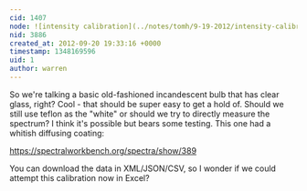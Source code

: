 ```yaml
---
cid: 1407
node: ![intensity calibration](../notes/tomh/9-19-2012/intensity-calibration)
nid: 3886
created_at: 2012-09-20 19:33:16 +0000
timestamp: 1348169596
uid: 1
author: warren
---
```


So we're talking a basic old-fashioned incandescent bulb that has clear glass, right? Cool - that should be super easy to get a hold of. Should we still use teflon as the "white" or should we try to directly measure the spectrum? I think it's possible but bears some testing. This one had a whitish diffusing coating: 

https://spectralworkbench.org/spectra/show/389

You can download the data in XML/JSON/CSV, so I wonder if we could attempt this calibration now in Excel?
